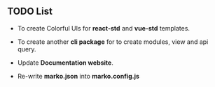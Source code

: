 ## TODO List

- To create Colorful UIs for **react-std** and **vue-std** templates.

- To create another **cli package** for to create modules, view and api query.

- Update **Documentation website**.

- Re-write **marko.json** into **marko.config.js**